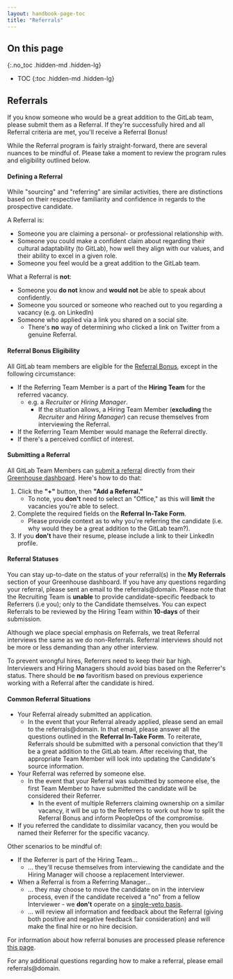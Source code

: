 ```yaml
---
layout: handbook-page-toc
title: "Referrals"
---
```


## On this page
{:.no_toc .hidden-md .hidden-lg}

- TOC
{:toc .hidden-md .hidden-lg}

## Referrals

If you know someone who would be a great addition to the GitLab team, please submit them as a Referral. If they're successfully hired and all Referral criteria are met, you'll receive a Referral Bonus!

While the Referral program is fairly straight-forward, there are several nuances to be mindful of. Please take a moment to review the program rules and eligibility outlined below.

#### Defining a Referral

While "sourcing" and "referring" are similar activities, there are distinctions based on their respective familiarity and confidence in regards to the prospective candidate.

A Referral is:

* Someone you are claiming a personal- or professional relationship with.
* Someone you could make a confident claim about regarding their cultural adaptability (to GitLab), how well they align with our values, and their ability to excel in a given role.
* Someone you feel would be a great addition to the GitLab team.

What a Referral is **not**:

* Someone you **do not** know and **would not** be able to speak about confidently.
* Someone you sourced or someone who reached out to you regarding a vacancy (e.g. on LinkedIn)
* Someone who applied via a link you shared on a social site.
    * There's **no** way of determining who clicked a link on Twitter from a genuine Referral.

#### Referral Bonus Eligibility

All GitLab team members are eligible for the [Referral Bonus](https://about.gitlab.com/handbook/incentives/#referral-bonuses), except in the following circumstance:

* If the Referring Team Member is a part of the **Hiring Team** for the referred vacancy.
    * e.g. a *Recruiter* or *Hiring Manager*.
        * If the situation allows, a Hiring Team Member (**excluding** the *Recruiter* and *Hiring Manager*) can recuse themselves from interviewing the Referral.
* If the Referring Team Member would manage the Referral directly.
* If there's a perceived conflict of interest.

#### Submitting a Referral

All GitLab Team Members can [submit a referral](https://support.greenhouse.io/hc/en-us/articles/201982560-Submit-Referrals-from-the-Dashboard) directly from their [Greenhouse dashboard](https://app2.greenhouse.io/dashboard). Here's how to do that:

1.  Click the **"+"** button, then **"Add a Referral."**
    * To note, you **don't** need to select an "Office," as this will **limit** the vacancies you're able to select.
2. Complete the required fields on the **Referral In-Take Form**.
    * Please provide context as to why you're referring the candidate (i.e. why would they be a great addition to the GitLab team?).
3. If you **don't** have their resume, please include a link to their LinkedIn profile.

#### Referral Statuses

You can stay up-to-date on the status of your referral(s) in the **My Referrals** section of your Greenhouse dashboard. If you have any questions regarding your referral, please sent an email to the referrals@domain. Please note that the Recruiting Team is **unable** to provide candidate-specific feedback to Referrers (i.e you); only to the Candidate themselves. You can expect Referrals to be reviewed by the Hiring Team within **10-days** of their submission.

Although we place special emphasis on Referrals, we treat Referral interviews the same as we do non-Referrals. Referral interviews should not be more or less demanding than any other interview.

To prevent wrongful hires, Referrers need to keep their bar high. Interviewers and Hiring Managers should avoid bias based on the Referrer's status. There should be **no** favoritism based on previous experience working with a Referral after the candidate is hired.

#### Common Referral Situations

* Your Referral already submitted an application.
    * In the event that your Referral already applied, please send an email to the referrals@domain. In that email, please  answer all the questions outlined in the **Referral In-Take Form**. To reiterate, Referrals should be submitted with a personal conviction that they'll be a great addition to the GitLab team. After receiving that, the appropriate Team Member will look into updating the Candidate's source information.
* Your Referral was referred by someone else.
    * In the event that your Referral was submitted by someone else, the first Team Member to have submitted the candidate will be considered their Referrer.
        * In the event of multiple Referrers claiming ownership on a similar vacancy, it will be up to the Referrers to work out how to split the Referral Bonus and inform PeopleOps of the compromise.
* If you referred the candidate to dissimilar vacancy, then you would be named their Referrer for the specific vacancy.
    

Other scenarios to be mindful of:

* If the Referrer is part of the Hiring Team...
    * ... they'll recuse themselves from interviewing the candidate and the Hiring Manager will choose a replacement Interviewer.
* When a Referral is from a Referring Manager...
    * ... they may choose to move the candidate on in the interview process, even if the candidate received a "no" from a fellow Interviewer - we **don't** operate on a [single-veto basis](#single-vetos).
    * ... will review all information and feedback about the Referral (giving both positive and negative feedback fair consideration) and will make the final hire or no hire decision.
    
For information about how referral bonuses are processed please reference [this page](https://about.gitlab.com/handbook/incentives/#referral-bonuses).

For any additional questions regarding how to make a referral, please email referrals@domain.
